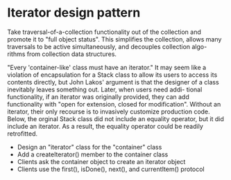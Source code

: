 # Iterator design pattern

Take traversal-of-a-collection functionality out of the collection and promote it to "full object status". This simplifies the collection, allows many traversals to be active simultaneously, and decouples collection algo- rithms from collection data structures.

"Every 'container-like' class must have an iterator." It may seem like a violation of encapsulation for a Stack class to allow its users to access its contents directly, but John Lakos' argument is that the designer of a class inevitably leaves something out. Later, when users need addi- tional functionality, if an iterator was originally provided, they can add functionality with "open for extension, closed for modification". Without an iterator, their only recourse is to invasively customize production code. Below, the orginal Stack class did not include an equality operator, but it did include an iterator. As a result, the equality operator could be readily retrofitted.

- Design an "iterator" class for the "container" class
- Add a createIterator() member to the container class
- Clients ask the container object to create an iterator object
- Clients use the first(), isDone(), next(), and currentItem() protocol

